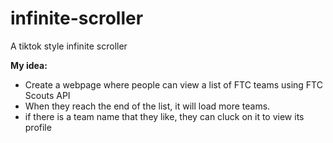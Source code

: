 # infinite-scroller
A tiktok style infinite scroller

**My idea:**
 - Create a webpage where people can view a list of FTC teams using FTC Scouts API
 - When they reach the end of the list, it will load more teams.
 - if there is a team name that they like, they can cluck on it to view its profile
